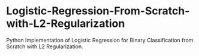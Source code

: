 # Logistic-Regression-From-Scratch-with-L2-Regularization
Python Implementation of Logistic Regression for Binary Classification from Scratch with L2 Regularization.
